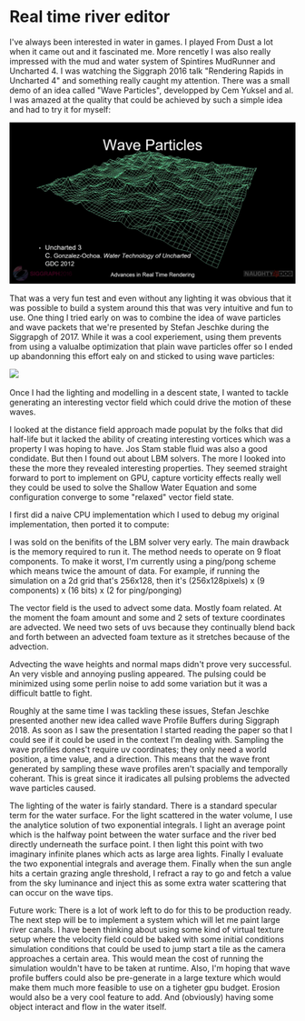 # Real time river editor #

I've always been interested in water in games. I played From Dust a lot when it came out and it fascinated me. More rencetly I was also really impressed with the mud and water system of Spintires MudRunner and Uncharted 4. I was watching the Siggraph 2016 talk "Rendering Rapids in Uncharted 4" and something really caught my attention. There was a small demo of an idea called "Wave Particles", developped by Cem Yuksel and al. I was amazed at the quality that could be achieved by such a simple idea and had to try it for myself:

![](images/slide1.png)

That was a very fun test and even without any lighting it was obvious that it was possible to build a system around this that was very intuitive and fun to use. One thing I tried early on was to combine the idea of wave particles and wave packets that we're presented by Stefan Jeschke during the Siggrapgh of 2017. While it was a cool experiement, using them prevents from using a valualbe optimization that plain wave particles offer so I ended up abandonning this effort ealy on and sticked to using wave particles:


[![](http://img.youtube.com/vi/MIGhIPTaTDI/0.jpg)](http://www.youtube.com/watch?v=MIGhIPTaTDI)

Once I had the lighting and modelling in a descent state, I wanted to tackle generating an interesting vector field which could drive the motion of these waves.

I looked at the distance field approach made populat by the folks that did half-life but it lacked the ability of creating interesting vortices which was a property I was hoping to have. Jos Stam stable fluid was also a good condidate. But then I found out about LBM solvers. The more I looked into these the more they revealed interesting properties. They seemed straight forward to port to implement on GPU, capture vorticity effects really well they could be used to solve the Shallow Water Equation and some configuration converge to some "relaxed" vector field state.

I first did a naive CPU implementation which I used to debug my original implementation, then ported it to compute:

I was sold on the benifits of the LBM solver very early. The main drawback is the memory required to run it. The method needs to operate on 9 float components. To make it worst, I'm currently using a ping/pong scheme which means twice the amount of data. For example, if running the simulation on a 2d grid that's 256x128, then it's (256x128pixels) x (9 components) x (16 bits) x (2 for ping/ponging)

The vector field is the used to advect some data. Mostly foam related. At the moment the foam amount and some and 2 sets of texture coordinates are advected. We need two sets of uvs because they continually blend back and forth between an advected foam texture as it stretches because of the advection.

Advecting the wave heights and normal maps didn't prove very successful. An very visble and annoying pusling appeared. The pulsing could be minimized using some perlin noise to add some variation but it was a difficult battle to fight.

Roughly at the same time I was tackling these issues, Stefan Jeschke presented another new idea called wave Profile Buffers during Siggraph 2018. As soon as I saw the presentation I started reading the paper so that I could see if it could be used in the context I'm dealing with. Sampling the wave profiles dones't require uv coordinates; they only need a world position, a time value, and a direction. This means that the wave front generated by sampling these wave profiles aren't spacially and temporally coherant. This is great since it iradicates all pulsing problems the advected wave particles caused.

The lighting of the water is fairly standard. There is a standard specular term for the water surface. For the light scattered in the water volume, I use the analytice solution of two exponential integrals. I light an average point which is the halfway point between the water surface and the river bed directly underneath the surface point. I then light this point with two imaginary infinite planes which acts as large area lights. Finally I evaluate the two exponential integrals and average them. Finally when the sun angle hits a certain grazing angle threshold, I refract a ray to go and fetch a value from the sky luminance and inject this as some extra water scattering that can occur on the wave tips.

Future work:
There is a lot of work left to do for this to be production ready. The next step will be to implement a system which will let me paint large river canals. I have been thinking about using some kind of virtual texture setup where the velocity field could be baked with some initial conditions simulation conditions that could be used to jump start a tile as the camera approaches a certain area. This would mean the cost of running the simulation wouldn't have to be taken at runtime. Also, I'm hoping that wave profile buffers could also be pre-generate in a large texture which would make them much more feasible to use on a tigheter gpu budget. Erosion would also be a very cool feature to add. And (obviously) having some object interact and flow in the water itself. 

